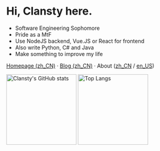 # Hi, Clansty here.

- Software Engineering Sophomore
- Pride as a MtF
- Use NodeJS backend, Vue.JS or React for frontend
- Also write Python, C# and Java
- Make something to improve my life

[Homepage (zh_CN)](https://clansty.com) · [Blog (zh_CN)](https://nyac.at) · About ([zh_CN](https://clansty.com/about?lang=zh) / [en_US](https://clansty.com/about?lang=en))


<img src="https://github-readme-stats-one-bice.vercel.app/api?username=clansty&count_private=true&theme=calm&show_icons=true&include_all_commits=true&role=OWNER,ORGANIZATION_MEMBER,COLLABORATOR" alt="Clansty's GitHub stats" height="185px" /> <img src="https://github-readme-stats-one-bice.vercel.app/api/top-langs/?username=clansty&layout=compact&langs_count=8&theme=calm&role=OWNER,COLLABORATOR" alt="Top Langs" height="185px" />
